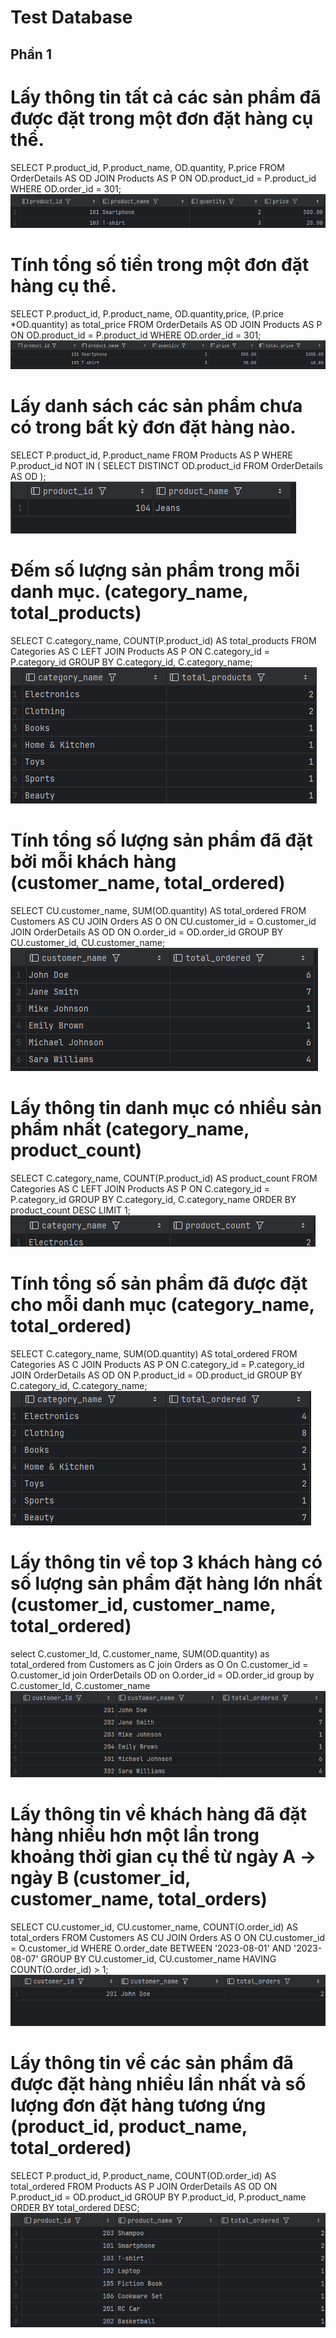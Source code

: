 # Test Database

## Phần 1

# Lấy thông tin tất cả các sản phẩm đã được đặt trong một đơn đặt hàng cụ thể.

SELECT P.product_id, P.product_name, OD.quantity, P.price
FROM OrderDetails AS OD
JOIN Products AS P ON OD.product_id = P.product_id
WHERE OD.order_id = 301;
![alt text](image.png)

# Tính tổng số tiền trong một đơn đặt hàng cụ thể.

SELECT P.product_id, P.product_name, OD.quantity,price, (P.price \*OD.quantity) as total_price
FROM OrderDetails AS OD
JOIN Products AS P ON OD.product_id = P.product_id
WHERE OD.order_id = 301;
![alt text](image-1.png)

# Lấy danh sách các sản phẩm chưa có trong bất kỳ đơn đặt hàng nào.

SELECT P.product_id, P.product_name
FROM Products AS P
WHERE P.product_id NOT IN (
SELECT DISTINCT OD.product_id
FROM OrderDetails AS OD
);
![alt text](image-2.png)

# Đếm số lượng sản phẩm trong mỗi danh mục. (category_name, total_products)

SELECT C.category_name, COUNT(P.product_id) AS total_products
FROM Categories AS C
LEFT JOIN Products AS P ON C.category_id = P.category_id
GROUP BY C.category_id, C.category_name;
![alt text](image-3.png)

# Tính tổng số lượng sản phẩm đã đặt bởi mỗi khách hàng (customer_name, total_ordered)

SELECT CU.customer_name, SUM(OD.quantity) AS total_ordered
FROM Customers AS CU
JOIN Orders AS O ON CU.customer_id = O.customer_id
JOIN OrderDetails AS OD ON O.order_id = OD.order_id
GROUP BY CU.customer_id, CU.customer_name;
![alt text](image-4.png)

# Lấy thông tin danh mục có nhiều sản phẩm nhất (category_name, product_count)

SELECT C.category_name, COUNT(P.product_id) AS product_count
FROM Categories AS C
LEFT JOIN Products AS P ON C.category_id = P.category_id
GROUP BY C.category_id, C.category_name
ORDER BY product_count DESC
LIMIT 1;
![alt text](image-5.png)

# Tính tổng số sản phẩm đã được đặt cho mỗi danh mục (category_name, total_ordered)

SELECT C.category_name, SUM(OD.quantity) AS total_ordered
FROM Categories AS C
JOIN Products AS P ON C.category_id = P.category_id
JOIN OrderDetails AS OD ON P.product_id = OD.product_id
GROUP BY C.category_id, C.category_name;
![alt text](image-6.png)

# Lấy thông tin về top 3 khách hàng có số lượng sản phẩm đặt hàng lớn nhất (customer_id, customer_name, total_ordered)

select C.customer_Id, C.customer_name, SUM(OD.quantity) as total_ordered
from Customers as C
join Orders as O On C.customer_id = O.customer_id
join OrderDetails OD on O.order_id = OD.order_id
group by C.customer_Id, C.customer_name
![alt text](image-7.png)

# Lấy thông tin về khách hàng đã đặt hàng nhiều hơn một lần trong khoảng thời gian cụ thể từ ngày A -> ngày B (customer_id, customer_name, total_orders)

SELECT CU.customer_id, CU.customer_name, COUNT(O.order_id) AS total_orders
FROM Customers AS CU
JOIN Orders AS O ON CU.customer_id = O.customer_id
WHERE O.order_date BETWEEN '2023-08-01' AND '2023-08-07'
GROUP BY CU.customer_id, CU.customer_name
HAVING COUNT(O.order_id) > 1;
![alt text](image-8.png)

# Lấy thông tin về các sản phẩm đã được đặt hàng nhiều lần nhất và số lượng đơn đặt hàng tương ứng (product_id, product_name, total_ordered)

SELECT P.product_id, P.product_name, COUNT(OD.order_id) AS total_ordered
FROM Products AS P
JOIN OrderDetails AS OD ON P.product_id = OD.product_id
GROUP BY P.product_id, P.product_name
ORDER BY total_ordered DESC;
![alt text](image-9.png)
